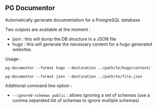 ## PG Documentor

Automatically generate documentation for a PostgreSQL database

Two outputs are available at the moment :
- json : this will dump the DB structure in a JSON file
- hugo : this will generate the necessary content for a hugo generated websites.

Usage :
```
pg-documentor --format hugo --destination ../path/to/hugo/content/ 
```
```
pg-documentor --format json --destination ../path/to/file.json
```

Additional command line option :
- `--ignored-schemas public` : allows ignoring a set of schemas (use a comma separated list of schemas to ignore multiple schemas)

